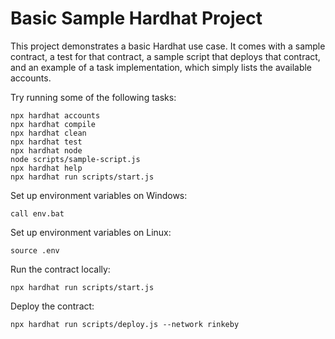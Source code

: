 # Basic Sample Hardhat Project

This project demonstrates a basic Hardhat use case. It comes with a sample contract, a test for that contract, a sample script that deploys that contract, and an example of a task implementation, which simply lists the available accounts.

Try running some of the following tasks:

```shell
npx hardhat accounts
npx hardhat compile
npx hardhat clean
npx hardhat test
npx hardhat node
node scripts/sample-script.js
npx hardhat help
npx hardhat run scripts/start.js
```

Set up environment variables on Windows:
```shell
call env.bat
```

Set up environment variables on Linux:
```shell
source .env
```

Run the contract locally:
```shell
npx hardhat run scripts/start.js
```

Deploy the contract:
```shell
npx hardhat run scripts/deploy.js --network rinkeby
```
